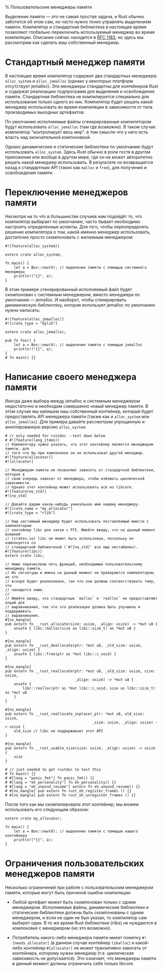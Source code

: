 % Пользовательские менеджеры памяти

Выделение памяти — это не самая простая задача, и Rust обычно заботится об этом
сам, но часто нужно тонко управлять выделением памяти. Компилятор и стандартная
библиотека в настоящее время позволяют глобально переключить используемый
менеджер во время компиляции. Описание сейчас находится в [RFC 1183][rfc], но
здесь мы рассмотрим как сделать ваш собственный менеджер.

[rfc]: https://github.com/rust-lang/rfcs/blob/master/text/1183-swap-out-jemalloc.md

# Стандартный менеджер памяти

В настоящее время компилятор содержит два стандартных менеджера: `alloc_system`
и `alloc_jemalloc` (однако у некоторых платформ отсутствует jemalloc).
Эти менеджеры стандартны для контейнеров Rust и содержат реализацию подпрограмм
для выделения и освобождения памяти. Стандартная библиотека не компилируется
специально для использования только одного из них. Компилятор будет решать какой
менеджер использовать во время компиляции в зависимости от типа производимых
выходных артефактов.

По умолчанию исполняемые файлы сгенерированные компилятором будут использовать
`alloc_jemalloc` (там где возможно). В таком случае компилятор "контролирует
весь мир", в том смысле что у него есть власть над окончательной компоновкой.

Однако динамические и статические библиотеки по умолчанию будут использовать
`alloc_system`. Здесь Rust обычно в роли гостя в другом приложении или вообще в
другом мире, где он не может авторитетно решать какой менеджер использовать.
В результате он возвращается назад к стандартным API (таких как `malloc` и
`free`), для получения и освобождения памяти.

# Переключение менеджеров памяти

Несмотря на то что в большинстве случаев нам подойдёт то, что компилятор выбирает
по умолчанию, часто бывает необходимо настроить определенные аспекты. Для того,
чтобы переопределить решение компилятора о том, какой именно менеджер
использовать, достаточно просто скомпоновать с желаемым менеджером:

```rust,no_run
#![feature(alloc_system)]

extern crate alloc_system;

fn main() {
    let a = Box::new(4); // выделение памяти с помощью системного менеджера
    println!("{}", a);
}
```

В этом примере сгенерированный исполняемый файл будет скомпонован с системным
менеджером, вместо менеджера по умолчанию — jemalloc. И наоборот, чтобы
сгенерировать динамическую библиотеку, которая использует jemalloc по умолчанию
нужно написать:

```rust,ignore
#![feature(alloc_jemalloc)]
#![crate_type = "dylib"]

extern crate alloc_jemalloc;

pub fn foo() {
    let a = Box::new(4); // выделение памяти с помощью jemalloc
    println!("{}", a);
}
# fn main() {}
```

# Написание своего менеджера памяти

Иногда даже выбора между jemalloc и системным менеджером недостаточно и
необходим совершенно новый менеджер памяти. В этом случае мы напишем наш
собственный контейнер, который будет предоставлять API менеджера памяти (также
как и `alloc_system` или `alloc_jemalloc`). Для примера давайте рассмотрим
упрощенную и аннотированную версию `alloc_system`:

```rust,no_run
# // only needed for rustdoc --test down below
# #![feature(lang_items)]
// Компилятору нужно указать, что этот контейнер является менеджером памяти, для
// того что бы при компоновке он не использовал другой менеджер.
#![feature(allocator)]
#![allocator]

// Менеджерам памяти не позволяют зависеть от стандартной библиотеки, которая в
// свою очередь зависит от менеджера, чтобы избежать циклической зависимости.
// Однако этот контейнер может использовать все из libcore.
#![feature(no_std)]
#![no_std]

// Давайте дадим какое-нибудь уникальное имя нашему менеджеру.
#![crate_name = "my_allocator"]
#![crate_type = "rlib"]

// Наш системный менеджер будет использовать поставляемый вместе с компилятором
// контейнер libc для связи с FFI. Имейте ввиду, что на данный момент внешний
// (crates.io) libc не может быть использован, поскольку он компонуется со
// стандартной библиотекой (`#![no_std]` все еще нестабилен).
#![feature(libc)]
extern crate libc;

// Ниже перечислены пять функций, необходимые пользовательскому менеджеру памяти.
// Их сигнатуры и имена на данный момент не проверяются компилятором, но это
// вскоре будет реализовано, так что они должны соответствовать тому, что
// находится ниже.
//
// Имейте ввиду, что стандартные `malloc` и `realloc` не предоставляют опций для
// выравнивания, так что эта реализация должна быть улучшена и поддерживать
// выравнивание.
#[no_mangle]
pub extern fn __rust_allocate(size: usize, _align: usize) -> *mut u8 {
    unsafe { libc::malloc(size as libc::size_t) as *mut u8 }
}

#[no_mangle]
pub extern fn __rust_deallocate(ptr: *mut u8, _old_size: usize, _align: usize) {
    unsafe { libc::free(ptr as *mut libc::c_void) }
}

#[no_mangle]
pub extern fn __rust_reallocate(ptr: *mut u8, _old_size: usize, size: usize,
                                _align: usize) -> *mut u8 {
    unsafe {
        libc::realloc(ptr as *mut libc::c_void, size as libc::size_t) as *mut u8
    }
}

#[no_mangle]
pub extern fn __rust_reallocate_inplace(_ptr: *mut u8, old_size: usize,
                                        _size: usize, _align: usize) -> usize {
    old_size // libc не поддерживает этот API
}

#[no_mangle]
pub extern fn __rust_usable_size(size: usize, _align: usize) -> usize {
    size
}

# // just needed to get rustdoc to test this
# fn main() {}
# #[lang = "panic_fmt"] fn panic_fmt() {}
# #[lang = "eh_personality"] fn eh_personality() {}
# #[lang = "eh_unwind_resume"] extern fn eh_unwind_resume() {}
# #[no_mangle] pub extern fn rust_eh_register_frames () {}
# #[no_mangle] pub extern fn rust_eh_unregister_frames () {}
```

После того как мы скомпилировали этот контейнер, мы можем использовать его
следующим образом:

```rust,ignore
extern crate my_allocator;

fn main() {
    let a = Box::new(8); // выделение памяти с помощью нашего контейнера
    println!("{}", a);
}
```

# Ограничения пользовательских менеджеров памяти

Несколько ограничений при работе с пользовательским менеджером памяти, которые
могут быть причиной ошибок компиляции:

* Любой артефакт может быть скомпонован только с одним менеджером. Исполняемые
  файлы, динамические библиотеки и статические библиотеки должны быть
  скомпонованы с одним менеджером, и если не один не был указан, то компилятор
  сам выберет один. В то же время Rust библиотеки (rlibs) не нуждаются в
  компоновке с  менеджером (но это возможно).

* Потребитель какого-либо менеджера памяти имеет пометку `#![needs_allocator]`
  (в данном случае контейнер `liballoc`) и какой-либо контейнер `#[allocator]`
  не может транзитивно зависеть от контейнера, которому нужен менеджер (т.е.
  циклическая зависимость не допускается). Это означает, что менеджеры памяти в
  данный момент должны ограничить себя только libcore.
